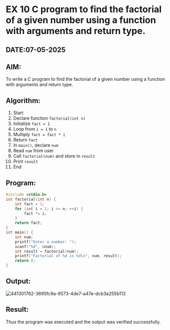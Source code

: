 # EX 10 C program to find the factorial of a given number using a function with arguments and return type.
## DATE:07-05-2025
## AIM:
To write a C program to find the factorial of a given number using a function with arguments and return type.

## Algorithm:
1. Start  
2. Declare function `factorial(int n)`  
3. Initialize `fact = 1`  
4. Loop from `i = 1` to `n`  
5. Multiply `fact = fact * i`  
6. Return `fact`  
7. In `main()`, declare `num`  
8. Read `num` from user  
9. Call `factorial(num)` and store in `result`  
10. Print `result`  
11. End 

## Program:
```c program
#include <stdio.h>
int factorial(int n) {
    int fact = 1;
    for (int i = 1; i <= n; ++i) {
        fact *= i;
    }
    return fact;
}
int main() {
    int num;
    printf("Enter a number: ");
    scanf("%d", &num);
    int result = factorial(num);
    printf("Factorial of %d is %d\n", num, result);
    return 0;
}

```

## Output:

![441301762-3695fc9a-9573-4de7-a47e-dcb3a255b113](https://github.com/user-attachments/assets/398277da-06f4-4a21-8ac4-3bbd0d1b9fb4)



## Result:
Thus the program was executed and the output was verified successfully.

